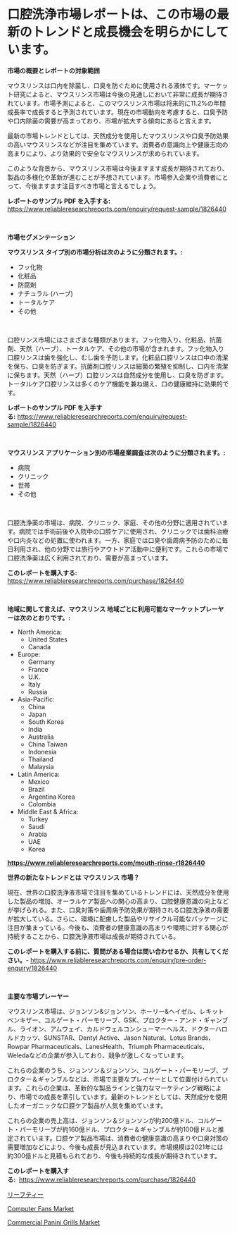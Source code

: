 <p><h1>口腔洗浄市場レポートは、この市場の最新のトレンドと成長機会を明らかにしています。</h1></p><p><strong>市場の概要とレポートの対象範囲</strong></p>
<p><p>マウスリンスは口内を除菌し、口臭を防ぐために使用される液体です。マーケット研究によると、マウスリンス市場は今後の見通しにおいて非常に成長が期待されています。市場予測によると、このマウスリンス市場は将来的に11.2%の年間成長率で成長すると予測されています。現在の市場動向を考慮すると、口臭予防や口内除菌の需要が高まっており、市場が拡大する傾向にあると言えます。</p><p>最新の市場トレンドとしては、天然成分を使用したマウスリンスや口臭予防効果の高いマウスリンスなどが注目を集めています。消費者の意識向上や健康志向の高まりにより、より効果的で安全なマウスリンスが求められています。</p><p>このような背景から、マウスリンス市場は今後ますます成長が期待されており、製品の多様化や革新が進むことが予想されています。市場参入企業や消費者にとって、今後ますます注目すべき市場と言えるでしょう。</p></p>
<p><strong>レポートのサンプル PDF を入手する:</strong> <a href="https://www.reliableresearchreports.com/enquiry/request-sample/1826440">https://www.reliableresearchreports.com/enquiry/request-sample/1826440</a></p>
<p>&nbsp;</p>
<p><strong>市場セグメンテーション</strong></p>
<p><strong>マウスリンス タイプ別の市場分析は次のように分類されます。:</strong></p>
<p><ul><li>フッ化物</li><li>化粧品</li><li>防腐剤</li><li>ナチュラル (ハーブ)</li><li>トータルケア</li><li>その他</li></ul></p>
<p>&nbsp;</p>
<p><p>口腔リンス市場にはさまざまな種類があります。フッ化物入り、化粧品、抗菌剤、天然（ハーブ）、トータルケア、その他の市場が含まれます。フッ化物入り口腔リンスは歯を強化し、むし歯を予防します。化粧品口腔リンスは口中の清潔を保ち、口臭を防ぎます。抗菌剤口腔リンスは細菌の繁殖を抑制し、口内を清潔に保ちます。天然（ハーブ）口腔リンスは自然成分を使用し、口臭を防ぎます。トータルケア口腔リンスは多くのケア機能を兼ね備え、口の健康維持に効果的です。</p></p>
<p><strong>レポートのサンプル PDF を入手する:</strong>&nbsp;<a href="https://www.reliableresearchreports.com/enquiry/request-sample/1826440">https://www.reliableresearchreports.com/enquiry/request-sample/1826440</a></p>
<p>&nbsp;</p>
<p><strong> マウスリンス アプリケーション別の市場産業調査は次のように分類されます。:</strong></p>
<p><ul><li>病院</li><li>クリニック</li><li>世帯</li><li>その他</li></ul></p>
<p>&nbsp;</p>
<p><p>口腔洗浄薬の市場は、病院、クリニック、家庭、その他の分野に適用されています。病院では手術前後や入院中の口腔ケアに使用され、クリニックでは歯科治療や口内炎などの処置に使われます。一方、家庭では口臭や歯周病予防のために毎日利用され、他の分野では旅行やアウトドア活動中に便利です。これらの市場で口腔洗浄薬は広く利用されており、需要が高まっています。</p></p>
<p><strong>このレポートを購入する:</strong>&nbsp; <a href="https://www.reliableresearchreports.com/purchase/1826440">https://www.reliableresearchreports.com/purchase/1826440</a></p>
<p>&nbsp;</p>
<p><strong>地域に関して言えば、マウスリンス 地域ごとに利用可能なマーケットプレーヤーは次のとおりです。:</strong></p>
<p><ul>
    <li>
        North America:
        <ul>
            <li>United States</li>
            <li>Canada</li>
        </ul>
    </li>
    <li>
        Europe:
        <ul>
            <li>Germany</li>
            <li>France</li>
            <li>U.K.</li>
            <li>Italy</li>
            <li>Russia</li>
        </ul>
    </li>
    <li>
        Asia-Pacific:
        <ul>
            <li>China</li>
            <li>Japan</li>
            <li>South Korea</li>
            <li>India</li>
            <li>Australia</li>
            <li>China Taiwan</li>
            <li>Indonesia</li>
            <li>Thailand</li>
            <li>Malaysia</li>
        </ul>
    </li>
    <li>
        Latin America:
        <ul>
            <li>Mexico</li>
            <li>Brazil</li>
            <li>Argentina Korea</li>
            <li>Colombia</li>
        </ul>
    </li>
    <li>
        Middle East & Africa:
        <ul>
            <li>Turkey</li>
            <li>Saudi</li>
            <li>Arabia</li>
            <li>UAE</li>
            <li>Korea</li>
        </ul>
    </li>
    </ul></p>
<p><strong><a href="https://www.reliableresearchreports.com/mouth-rinse-r1826440">https://www.reliableresearchreports.com/mouth-rinse-r1826440</a></strong>&nbsp;</p>
<p><strong>世界の新たなトレンドとは マウスリンス 市場？</strong></p>
<p><p>現在、世界の口腔洗浄液市場で注目を集めているトレンドには、天然成分を使用した製品の増加、オーラルケア製品への関心の高まり、口腔健康意識の向上などが挙げられる。また、口臭対策や歯周病予防効果が期待される口腔洗浄液の需要が拡大している。さらに、環境に配慮した製品やリサイクル可能なパッケージに注目が集まっている。今後も、消費者の健康意識の高まりや環境に対する関心が持続することから、口腔洗浄液市場は成長が期待されている。</p></p>
<p><strong>このレポートを購入する前に、質問がある場合は問い合わせるか、共有してください。</strong>- <a href="https://www.reliableresearchreports.com/enquiry/pre-order-enquiry/1826440">https://www.reliableresearchreports.com/enquiry/pre-order-enquiry/1826440</a></p>
<p>&nbsp;</p>
<p><strong>主要な市場プレーヤー</strong></p>
<p><p>マウスリンス市場は、ジョンソン&ジョンソン、ホーリー&ヘイゼル、レキットベンキザー、コルゲート・パーモリーブ、GSK、プロクター・アンド・ギャンブル、ライオン、アムウェイ、カルドウェルコンシューマーヘルス、ドクターハロルドカッツ、SUNSTAR、Dentyl Active、Jason Natural、Lotus Brands、Rowpar Pharmaceuticals、LanesHealth、Triumph Pharmaceuticals、Weledaなどの企業が参入しており、競争が激しくなっています。</p><p>これらの企業のうち、ジョンソン＆ジョンソン、コルゲート・パーモリーブ、プロクター＆ギャンブルなどは、市場で主要なプレイヤーとして位置付けられています。これらの企業は、革新的な製品ラインと強力なマーケティング戦略により、市場での成長を牽引しています。最新のトレンドとしては、天然成分を使用したオーガニックな口腔ケア製品が人気を集めています。</p><p>これらの企業の売上高は、ジョンソン＆ジョンソンが約200億ドル、コルゲート・パーモリーブが約160億ドル、プロクター＆ギャンブルが約100億ドルと推定されています。口腔ケア製品市場は、消費者の健康意識の高まりや口臭対策の需要増加などにより、今後も成長が見込まれています。市場規模は2021年には約300億ドルと見積もられており、今後も持続的な成長が期待されています。</p></p>
<p><strong>このレポートを購入する:</strong>&nbsp;&nbsp;<a href="https://www.reliableresearchreports.com/purchase/1826440">https://www.reliableresearchreports.com/purchase/1826440</a></p>
<p><p><a href="https://github.com/SarahFahey88/Market-Research-Report-List-1/blob/main/928941832036.md">リーフティー</a></p><p><a href="https://github.com/okotobwrhuteie/Market-Research-Report-List-2/blob/main/computer-fans-market.md">Computer Fans Market</a></p><p><a href="https://github.com/myacatherineblakecaczo9vcsw/Market-Research-Report-List-2/blob/main/commercial-panini-grills-market.md">Commercial Panini Grills Market</a></p></p>